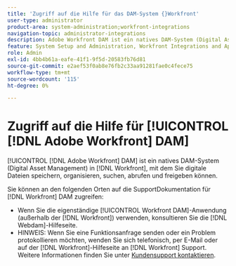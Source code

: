 ```yaml
---
title: 'Zugriff auf die Hilfe für das DAM-System {}Workfront'
user-type: administrator
product-area: system-administration;workfront-integrations
navigation-topic: administrator-integrations
description: Adobe Workfront DAM ist ein natives DAM-System (Digital Asset Management) in Workfront, mit dem Sie digitale Dateien speichern, organisieren, suchen, abrufen und freigeben können.
feature: System Setup and Administration, Workfront Integrations and Apps
role: Admin
exl-id: 4bb4b61a-eafe-41f1-9f5d-20583fb76d81
source-git-commit: e2aef53f0ab8e76fb2c33aa91281fae0c4fece75
workflow-type: tm+mt
source-wordcount: '115'
ht-degree: 0%

---
```


# Zugriff auf die Hilfe für [!UICONTROL [!DNL Adobe Workfront] DAM]

[!UICONTROL [!DNL Adobe Workfront] DAM] ist ein natives DAM-System (Digital Asset Management) in [!DNL Workfront], mit dem Sie digitale Dateien speichern, organisieren, suchen, abrufen und freigeben können.

Sie können an den folgenden Orten auf die SupportDokumentation für [!DNL Workfront] DAM zugreifen:

* Wenn Sie die eigenständige [!UICONTROL Workfront DAM]-Anwendung (außerhalb der [!DNL Workfront]) verwenden, konsultieren Sie die [!DNL Webdam]-Hilfeseite.
* HINWEIS: Wenn Sie eine Funktionsanfrage senden oder ein Problem protokollieren möchten, wenden Sie sich telefonisch, per E-Mail oder auf der [!DNL Workfront]-Hilfeseite an [!DNL Workfront] Support. Weitere Informationen finden Sie unter [Kundensupport kontaktieren](../../workfront-basics/tips-tricks-and-troubleshooting/contact-customer-support.md).

